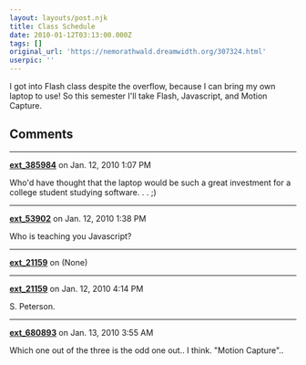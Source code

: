 ```yaml
---
layout: layouts/post.njk
title: Class Schedule
date: 2010-01-12T03:13:00.000Z
tags: []
original_url: 'https://nemorathwald.dreamwidth.org/307324.html'
userpic: ''
---
```

I got into Flash class despite the overflow, because I can bring my own laptop to use! So this semester I'll take Flash, Javascript, and Motion Capture.

## Comments

---

**[ext_385984](https://www.dreamwidth.org/users/ext_385984)** on Jan. 12, 2010 1:07 PM

Who'd have thought that the laptop would be such a great investment for a college student studying software. . . ;)

---

**[ext_53902](https://www.dreamwidth.org/users/ext_53902)** on Jan. 12, 2010 1:38 PM

Who is teaching you Javascript?

---

**[ext_21159](https://www.dreamwidth.org/users/ext_21159)** on (None)



---

**[ext_21159](https://www.dreamwidth.org/users/ext_21159)** on Jan. 12, 2010 4:14 PM

S. Peterson.

---

**[ext_680893](https://www.dreamwidth.org/users/ext_680893)** on Jan. 13, 2010 3:55 AM

Which one out of the three is the odd one out.. I think. "Motion Capture"..
